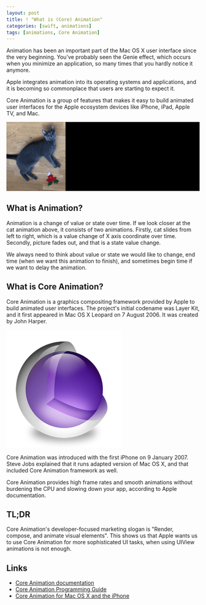 ```yaml
---
layout: post
title: ! "What is (Core) Animation"
categories: [swift, animations]
tags: [animations, Core Animation]
---
```


Animation has been an important part of the Mac OS X user interface since the very beginning. You’ve probably seen the Genie effect, which occurs when you minimize an application, so many times that you hardly notice it anymore.

Apple integrates animation into its operating systems and applications, and it is becoming so commonplace that users are starting to expect it.

Core Animation is a group of features that makes it easy to build animated user interfaces for the Apple ecosystem devices like iPhone, iPad, Apple TV, and Mac.

<!--more-->

![Cat animation](/assets/img/cat-animation.gif)

## What is Animation?

Animation is a change of value or state over time. If we look closer at the cat animation above, it consists of two animations. Firstly, cat slides from left to right, which is a value change of X axis coordinate over time. Secondly, picture fades out, and that is a state value change.

We always need to think about value or state we would like to change, end time (when we want this animation to finish), and sometimes begin time if we want to delay the animation.

## What is Core Animation?

Core Animation is a graphics compositing framework provided by Apple to build animated user interfaces. The project's initial codename was Layer Kit, and it first appeared in Mac OS X Leopard on 7 August 2006. It was created by John Harper.

![Core Animation](/assets/img/core-animation-logo.png)

Core Animation was introduced with the first iPhone on 9 January 2007. Steve Jobs explained that it runs adapted version of Mac OS X, and that included Core Animation framework as well.

Core Animation provides high frame rates and smooth animations without burdening the CPU and slowing down your app, according to Apple documentation.

## TL;DR

Core Animation's developer-focused marketing slogan is "Render, compose, and animate visual elements". This shows us that Apple wants us to use Core Animation for more sophisticated UI tasks, when using UIView animations is not enough.

## Links

- [Core Animation documentation](https://developer.apple.com/documentation/quartzcore)
- [Core Animation Programming Guide](https://developer.apple.com/library/archive/documentation/Cocoa/Conceptual/CoreAnimation_guide/Introduction/Introduction.html)
- [Core Animation for Mac OS X and the iPhone](https://pragprog.com/book/bdcora/core-animation-for-mac-os-x-and-the-iphone)
